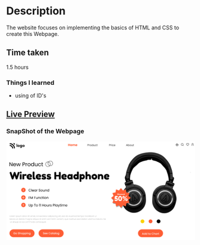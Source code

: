 # Description
The website focuses on implementing the basics of HTML and CSS to create this Webpage.

## Time taken
1.5 hours 

### Things I learned

- using of ID's 

## [Live Preview](https://project06-iota.vercel.app/)

### SnapShot of the Webpage

![StreetStyle](./thumbnail.png)